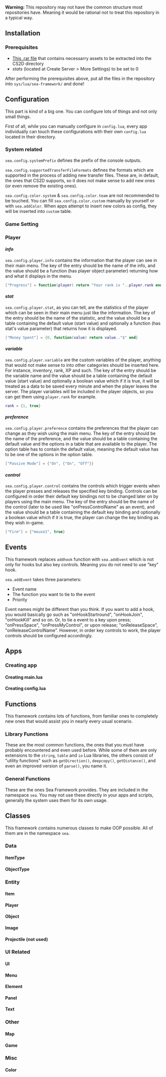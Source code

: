 **Warning:** This repository may not have the common structure most repositories have. Meaning it would be rational not to treat this repository in a typical way.

## Installation
### Prerequisites
- [This .rar file](https://drive.google.com/file/d/1EMIctNNLyLCj5evG6EyggphmpHiX0gT3/view?usp=sharing) that contains necessarry assets to be extracted into the CS2D directory
- *stats* (located at Create Server > More Settings) to be set to 0

After performing the prerequisites above, put all the files in the repository into `sys/lua/sea-framework/` and done!

## Configuration
This part is kind of a big one. You can configure lots of things and not only small things.

First of all, while you can manually configure in `config.lua`, every app individually can touch these configurations with their own `config.lua` located in their directory.

### System related
`sea.config.systemPrefix` defines the prefix of the console outputs.

`sea.config.supportedTransferFileFormats` defines the formats which are supported in the process of adding new transfer files. These are, in default, the ones that CS2D supports, so it does not make sense to add new ones (or even remove the existing ones).

`sea.config.color.system` & `sea.config.color.team` are not recommended to be touched. You can fill `sea.config.color.custom` manually by yourself or with `sea.addColor`. When apps attempt to insert new colors as config, they will be inserted into `custom` table.

### Game Setting


### Player
#### *info*
`sea.config.player.info` contains the information that the player can see in their main menu. The key of the entry should be the name of the info, and the value should be a function (has player object parameter) returning how and what it displays in the menu.
```lua
["Progress"] = function(player) return "Your rank is "..player.rank end
```
#### *stat*
`sea.config.player.stat`, as you can tell, are the statistics of the player which can be seen in their main menu just like the information. The key of the entry should be the name of the statistic, and the value should be a table containing the default value (start value) and optionally a function (has stat's value parameter) that returns how it is displayed.
```lua
["Money Spent"] = {0, function(value) return value.."$" end}
```
#### *variable*
`sea.config.player.variable` are the custom variables of the player, anything that would not make sense to into other categories should be inserted here. For instance, inventory, rank, XP and such. The key of the entry should be the variable name and the value should be a table containing the default value (start value) and optionally a boolean value which if it is true, it will be treated as a data to be saved every minute and when the player leaves the server. The player variables will be included in the player objects, so you can get them using `player.rank` for example.
```lua
rank = {1, true}
```
#### *preference*
`sea.config.player.preference` contains the preferences that the player can change as they wish using the main menu. The key of the entry should be the name of the preference, and the value should be a table containing the default value and the options in a table that are available to the player. The option table has to contain the default value, meaning the default value has to be one of the options in the option table.
```lua
["Passive Mode"] = {"On", {"On", "Off"}}
```
#### *control*
`sea.config.player.control` contains the controls which trigger events when the player presses and releases the specified key binding. Controls can be configured in order their default key bindings not to be changed later on by players using the main menu. The key of the entry should be the name of the control (later to be used like "onPressControlName" as an event), and the value should be a table containing the default key binding and optionally a boolean value which if it is true, the player can change the key binding as they wish in-game.
```lua
["Fire"] = {"mouse1", true}
```
## Events
This framework replaces `addhook` function with `sea.addEvent` which is not only for hooks but also key controls. Meaning you do not need to use "key" hook.

`sea.addEvent` takes three parameters:
* Event name
* The function you want to tie to the event
* Priority

Event names might be different than you think. If you want to add a hook, you would basically go such as "onHookStartround", "onHookJoin", "onHookKill" and so on. Or, to tie a event to a key upon press; "onPressSpace", "onPressMyControl", or upon release; "onReleaseSpace", "onReleaseControlName". However, in order key controls to work, the player controls should be configured accordingly.

## Apps
### Creating app


#### Creating main.lua

#### Creating config.lua

## Functions
This framework contains lots of functions, from familiar ones to completely new ones that would assist you in nearly every usual scenario. 

### Library Functions
These are the most common functions, the ones that you must have probably encountered and even used before. While some of them are only extensions to the `string`, `table` and `io` Lua libraries, the others consist of "utility functions" such as `getDirection()`, `deepcopy()`, `getDistance()`, and even an improved version of `parse()`, you name it.

### General Functions
These are the ones Sea Framework provides. They are included in the namespace `sea`. You may not use these directly in your apps and scripts, generally the system uses them for its own usage.

## Classes
This framework contains numerous classes to make OOP possible. All of them are in the namespace `sea`.

### Data
#### ItemType
#### ObjectType

### Entity
#### Item
#### Player
#### Object
#### Image
#### Projectile (not used)

### UI Related
#### UI
#### Menu
#### Element
#### Panel
#### Text

### Other
#### Map
#### Game

### Misc
#### Color



